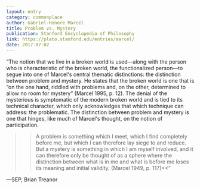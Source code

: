 ```yaml
---
layout: entry
category: commonplace
author: Gabriel-Honore Marcel
title: Problem vs. Mystery
publication: Stanford Encyclopedia of Philosophy
link: https://plato.stanford.edu/entries/marcel/
date: 2017-07-02
---
```


“The notion that we live in a broken world is used—along with the person who is characteristic of the broken world, the functionalized person—to segue into one of Marcel's central thematic distinctions: the distinction between problem and mystery. He states that the broken world is one that is “on the one hand, riddled with problems and, on the other, determined to allow no room for mystery” (Marcel 1995, p. 12). The denial of the mysterious is symptomatic of the modern broken world and is tied to its technical character, which only acknowledges that which technique can address: the problematic. The distinction between problem and mystery is one that hinges, like much of Marcel's thought, on the notion of participation.

>>A problem is something which I meet, which I find completely before me, but which I can therefore lay siege to and reduce. But a mystery is something in which I am myself involved, and it can therefore only be thought of as a sphere where the distinction between what is in me and what is before me loses its meaning and initial validity. (Marcel 1949, p. 117)<<” 

—SEP, Brian Treanor
